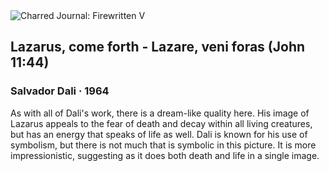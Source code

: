<div class="artwork-of-the-day">
  <div class="container">
    <div class="img-wrapper">
      <img
        src="https://uploads7.wikiart.org/images/salvador-dali/lazarus-come-forth-lazare-veni-foras-1964.jpg"
        alt="Charred Journal: Firewritten V" />
    </div>
    <div class="artwork-detail">
      <div class="artwork-origin"> 
        <h2 class="artwork-name">Lazarus, come forth - Lazare, veni foras (John 11:44)</h2>
        <h3 class="artist">
          Salvador Dali
                    ·  1964
        </h3>
      </div>
      <p class="description">
        <span class="artwork-description-text ng-binding" ng-bind-html="viewModel.ArtworkOfTheDay.Description | unsafe">As with all of Dali's work, there is a dream-like quality here. His image of Lazarus appeals to the fear of death and decay within all living creatures, but has an energy that speaks of life as well. Dali is known for his use of symbolism, but there is not much that is symbolic in this picture. It is more impressionistic, suggesting as it does both death and life in a single image.</span>
                        <div class="text-shadow-container ng-hide" ng-show="showShadow"></div>
      </p>
    </div>
  </div>

</div>
